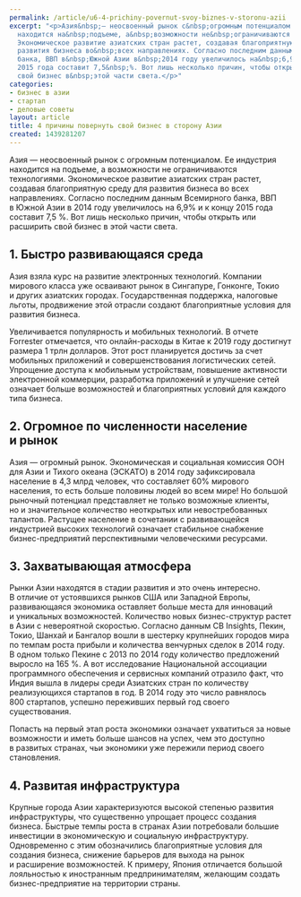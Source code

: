 ```yaml
---
permalink: /article/u6-4-prichiny-povernut-svoy-biznes-v-storonu-azii
excerpt: "<p>Азия&nbsp;— неосвоенный рынок с&nbsp;огромным потенциалом. Ее&nbsp;индустрия
  находится на&nbsp;подъеме, а&nbsp;возможности не&nbsp;ограничиваются технологиями.
  Экономическое развитие азиатских стран растет, создавая благоприятную среду для
  развития бизнеса во&nbsp;всех направлениях. Согласно последним данным Всемирного
  банка, ВВП в&nbsp;Южной Азии в&nbsp;2014 году увеличилось на&nbsp;6,9% и&nbsp;к&nbsp;концу
  2015 года составит 7,5&nbsp;%. Вот лишь несколько причин, чтобы открыть или расширить
  свой бизнес в&nbsp;этой части света.</p>"
categories:
- бизнес в азии
- стартап
- деловые советы
layout: article
title: 4 причины повернуть свой бизнес в сторону Азии
created: 1439281207
---
```

<p>Азия&nbsp;— неосвоенный рынок с&nbsp;огромным потенциалом. Ее&nbsp;индустрия находится на&nbsp;подъеме, а&nbsp;возможности не&nbsp;ограничиваются технологиями. Экономическое развитие азиатских стран растет, создавая благоприятную среду для развития бизнеса во&nbsp;всех направлениях. Согласно последним данным Всемирного банка, ВВП в&nbsp;Южной Азии в&nbsp;2014 году увеличилось на&nbsp;6,9% и&nbsp;к&nbsp;концу 2015 года составит 7,5&nbsp;%. Вот лишь несколько причин, чтобы открыть или расширить свой бизнес в&nbsp;этой части света.</p>
<h2>1. Быстро развивающаяся среда</h2>
<p>Азия взяла курс на&nbsp;развитие электронных технологий. Компании мирового класса уже осваивают рынок в&nbsp;Сингапуре, Гонконге, Токио и&nbsp;других азиатских городах. Государственная поддержка, налоговые льготы, продвижение этой отрасли создают благоприятные условия для развития бизнеса. </p>
<p>Увеличивается популярность и&nbsp;мобильных технологий. В&nbsp;отчете Forrester отмечается, что онлайн-расходы в&nbsp;Китае к&nbsp;2019 году достигнут размера 1&nbsp;трлн долларов. Этот рост планируется достичь за&nbsp;счет мобильных приложений и&nbsp;совершенствования логистических сетей. Упрощение доступа к&nbsp;мобильным устройствам, повышение активности электронной коммерции, разработка приложений и&nbsp;улучшение сетей означает больше возможностей и&nbsp;благоприятных условий для каждого типа бизнеса.</p>
<h2>2. Огромное по&nbsp;численности население и&nbsp;рынок</h2>
<p>Азия&nbsp;— огромный рынок. Экономическая и&nbsp;социальная комиссия ООН для Азии и&nbsp;Тихого океана (ЭСКАТО) в&nbsp;2014 году зафиксировала население в&nbsp;4,3 млрд человек, что составляет&nbsp;60% мирового населения, то&nbsp;есть больше половины людей во&nbsp;всем мире! Но&nbsp;большой рыночный потенциал представляет не&nbsp;только возможные клиенты, но&nbsp;и&nbsp;значительное количество неоткрытых или невостребованных талантов. Растущее население в&nbsp;сочетании с&nbsp;развивающейся индустрией высоких технологий означает стабильное снабжение бизнес-предприятий перспективными человеческими ресурсами.</p>
<h2>3. Захватывающая атмосфера</h2>
<p>Рынки Азии находятся в&nbsp;стадии развития и&nbsp;это очень интересно. В&nbsp;отличие от&nbsp;устоявшихся рынков США или Западной Европы, развивающаяся экономика оставляет больше места для инноваций и&nbsp;уникальных возможностей. Количество новых бизнес-структур растет в&nbsp;Азии с&nbsp;невероятной скоростью. Согласно данным CB&nbsp;Insights, Пекин, Токио, Шанхай и&nbsp;Бангалор вошли в&nbsp;шестерку крупнейших городов мира по&nbsp;темпам роста прибыли и&nbsp;количества венчурных сделок в&nbsp;2014&nbsp;году. В&nbsp;одном только Пекине с&nbsp;2013 по&nbsp;2014 году количество предложений выросло на&nbsp;165&nbsp;%. А&nbsp;вот исследование Национальной ассоциации программного обеспечения и&nbsp;сервисных компаний отразило факт, что Индия вышла в&nbsp;лидеры среди Азиатских стран по&nbsp;количеству реализующихся стартапов в&nbsp;год. В&nbsp;2014 году это число равнялось 800&nbsp;стартапов, успешно переживших первый год своего существования.</p>
<p>Попасть на&nbsp;первый этап роста экономики означает ухватиться за&nbsp;новые возможности и&nbsp;иметь больше шансов на&nbsp;успех, чем это доступно в&nbsp;развитых странах, чьи экономики уже пережили период своего становления. </p>
<h2>4. Развитая инфраструктура</h2>
<p>Крупные города Азии характеризуются высокой степенью развития инфраструктуры, что существенно упрощает процесс создания бизнеса. Быстрые темпы роста в&nbsp;странах Азии потребовали большие инвестиции в&nbsp;экономическую и&nbsp;социальную инфраструктуру. Одновременно с&nbsp;этим обозначились благоприятные условия для создания бизнеса, снижение барьеров для выхода на&nbsp;рынок и&nbsp;расширение возможностей. К&nbsp;примеру, Япония отличается большой лояльностью к&nbsp;иностранным предпринимателям, желающим создать бизнес-предприятие на&nbsp;территории страны.</p>
